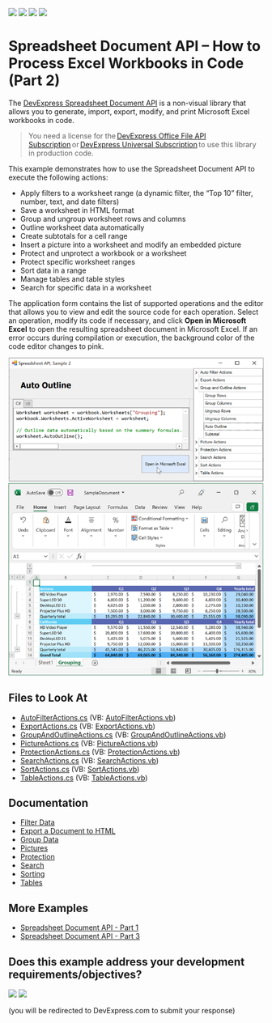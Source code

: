 <!-- default badges list -->
![](https://img.shields.io/endpoint?url=https://codecentral.devexpress.com/api/v1/VersionRange/128613167/24.2.1%2B)
[![](https://img.shields.io/badge/Open_in_DevExpress_Support_Center-FF7200?style=flat-square&logo=DevExpress&logoColor=white)](https://supportcenter.devexpress.com/ticket/details/T217615)
[![](https://img.shields.io/badge/📖_How_to_use_DevExpress_Examples-e9f6fc?style=flat-square)](https://docs.devexpress.com/GeneralInformation/403183)
[![](https://img.shields.io/badge/💬_Leave_Feedback-feecdd?style=flat-square)](#does-this-example-address-your-development-requirementsobjectives)
<!-- default badges end -->
# Spreadsheet Document API – How to Process Excel Workbooks in Code (Part 2)

The [DevExpress Spreadsheet Document API](https://docs.devexpress.com/OfficeFileAPI/14912/spreadsheet-document-api) is a non-visual library that allows you to generate, import, export, modify, and print Microsoft Excel workbooks in code. 

> You need a license for the [DevExpress Office File API Subscription](https://www.devexpress.com/products/net/office-file-api/) or [DevExpress Universal Subscription](https://www.devexpress.com/subscriptions/universal.xml) to use this library in production code. 

This example demonstrates how to use the Spreadsheet Document API to execute the following actions:

-	Apply filters to a worksheet range (a dynamic filter, the “Top 10” filter, number, text, and date filters) 
-	Save a worksheet in HTML format
-	Group and ungroup worksheet rows and columns
-	Outline worksheet data automatically
-	Create subtotals for a cell range
-	Insert a picture into a worksheet and modify an embedded picture
-	Protect and unprotect a workbook or a worksheet
-	Protect specific worksheet ranges
-	Sort data in a range
-	Manage tables and table styles
-	Search for specific data in a worksheet

The application form contains the list of supported operations and the editor that allows you to view and edit the source code for each operation. Select an operation, modify its code if necessary, and click **Open in Microsoft Excel** to open the resulting spreadsheet document in Microsoft Excel.
If an error occurs during compilation or execution, the background color of the code editor changes to pink.

![Spreadsheet Document API - List of Supported Operations](./images/spreadsheet-document-api-part-2.png)

<!-- default file list -->
## Files to Look At

- [AutoFilterActions.cs](./CS/SpreadsheetDocServerAPIPart2/CodeExamples/AutoFilterActions.cs) (VB: [AutoFilterActions.vb](./VB/SpreadsheetDocServerAPIPart2/CodeExamples/AutoFilterActions.vb))
- [ExportActions.cs](./CS/SpreadsheetDocServerAPIPart2/CodeExamples/ExportActions.cs) (VB: [ExportActions.vb](./VB/SpreadsheetDocServerAPIPart2/CodeExamples/ExportActions.vb))
- [GroupAndOutlineActions.cs](./CS/SpreadsheetDocServerAPIPart2/CodeExamples/GroupAndOutlineActions.cs) (VB: [GroupAndOutlineActions.vb](./VB/SpreadsheetDocServerAPIPart2/CodeExamples/GroupAndOutlineActions.vb))
- [PictureActions.cs](./CS/SpreadsheetDocServerAPIPart2/CodeExamples/PictureActions.cs) (VB: [PictureActions.vb](./VB/SpreadsheetDocServerAPIPart2/CodeExamples/PictureActions.vb))
- [ProtectionActions.cs](./CS/SpreadsheetDocServerAPIPart2/CodeExamples/ProtectionActions.cs) (VB: [ProtectionActions.vb](./VB/SpreadsheetDocServerAPIPart2/CodeExamples/ProtectionActions.vb))
- [SearchActions.cs](./CS/SpreadsheetDocServerAPIPart2/CodeExamples/SearchActions.cs) (VB: [SearchActions.vb](./VB/SpreadsheetDocServerAPIPart2/CodeExamples/SearchActions.vb))
- [SortActions.cs](./CS/SpreadsheetDocServerAPIPart2/CodeExamples/SortActions.cs) (VB: [SortActions.vb](./VB/SpreadsheetDocServerAPIPart2/CodeExamples/SortActions.vb))
- [TableActions.cs](./CS/SpreadsheetDocServerAPIPart2/CodeExamples/TableActions.cs) (VB: [TableActions.vb](./VB/SpreadsheetDocServerAPIPart2/CodeExamples/TableActions.vb))

<!-- default file list end -->

## Documentation

-	[Filter Data](https://docs.devexpress.com/OfficeFileAPI/113729/spreadsheet-document-api/examples/filtering)
-	[Export a Document to HTML](https://docs.devexpress.com/OfficeFileAPI/113724/spreadsheet-document-api/examples/workbooks/how-to-export-a-document-to-html)
-	[Group Data](https://docs.devexpress.com/OfficeFileAPI/113730/spreadsheet-document-api/examples/grouping)
-	[Pictures](https://docs.devexpress.com/OfficeFileAPI/113733/spreadsheet-document-api/examples/pictures)
-	[Protection](https://docs.devexpress.com/OfficeFileAPI/113734/spreadsheet-document-api/examples/protection)
-	[Search](https://docs.devexpress.com/OfficeFileAPI/113731/spreadsheet-document-api/examples/search)
-	[Sorting](https://docs.devexpress.com/OfficeFileAPI/113728/spreadsheet-document-api/examples/sorting)
-	[Tables](https://docs.devexpress.com/OfficeFileAPI/403308/spreadsheet-document-api/spreadsheet-tables)

## More Examples

- [Spreadsheet Document API - Part 1](https://github.com/DevExpress-Examples/spreadsheet-document-api-examples-part1)
- [Spreadsheet Document API - Part 3](https://github.com/DevExpress-Examples/spreadsheet-document-api-part-3)
<!-- feedback -->
## Does this example address your development requirements/objectives?

[<img src="https://www.devexpress.com/support/examples/i/yes-button.svg"/>](https://www.devexpress.com/support/examples/survey.xml?utm_source=github&utm_campaign=spreadsheet-document-api-examples-part2&~~~was_helpful=yes) [<img src="https://www.devexpress.com/support/examples/i/no-button.svg"/>](https://www.devexpress.com/support/examples/survey.xml?utm_source=github&utm_campaign=spreadsheet-document-api-examples-part2&~~~was_helpful=no)

(you will be redirected to DevExpress.com to submit your response)
<!-- feedback end -->
